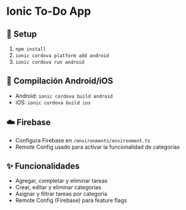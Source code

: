 # Ionic To-Do App

## 🚀 Setup
1. `npm install`
2. `ionic cordova platform add android`
3. `ionic cordova run android`

## 📱 Compilación Android/iOS
- Android: `ionic cordova build android`
- iOS: `ionic cordova build ios`

## ☁️ Firebase
- Configura Firebase en `/environments/environment.ts`
- Remote Config usado para activar la funcionalidad de categorías

## ✨ Funcionalidades
- Agregar, completar y eliminar tareas
- Crear, editar y eliminar categorías
- Asignar y filtrar tareas por categoría
- Remote Config (Firebase) para feature flags
